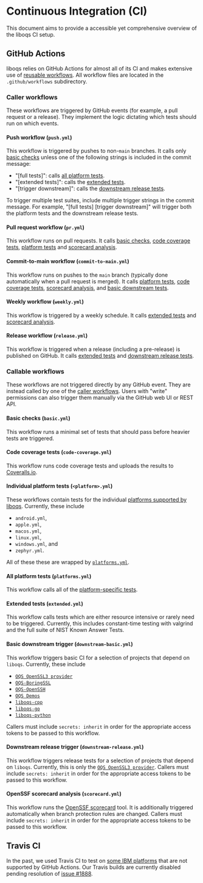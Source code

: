 # Continuous Integration (CI)

This document aims to provide a accessible yet comprehensive overview of the liboqs CI setup.

## GitHub Actions

liboqs relies on GitHub Actions for almost all of its CI and makes extensive use of [reusable workflows](https://docs.github.com/en/actions/sharing-automations/reusing-workflows).
All workflow files are located in the `.github/workflows` subdirectory.

### Caller workflows

These workflows are triggered by GitHub events (for example, a pull request or a release).
They implement the logic dictating which tests should run on which events.

#### <a name="push.yml"></a> Push workflow (`push.yml`)

This workflow is triggered by pushes to non-`main` branches.
It calls only [basic checks](#basic.yml) unless one of the following strings is included in the commit message:
- "[full tests]": calls [all platform tests](#platforms.yml).
- "[extended tests]": calls the [extended tests](#extended.yml).
- "[trigger downstream]": calls the [downstream release tests](#downstream-release.yml).

To trigger multiple test suites, include multiple trigger strings in the commit message.
For example, "[full tests] [trigger downstream]" will trigger both the platform tests and the downstream release tests.

#### <a name="pr.yml"></a> Pull request workflow (`pr.yml`)

This workflow runs on pull requests.
It calls [basic checks](#basic.yml), [code coverage tests](#code-coverage.yml), [platform tests](#platforms.yml) and [scorecard analysis](#scorecard.yml).

#### <a name="commit-to-main.yml"></a> Commit-to-main workflow (`commit-to-main.yml`)

This workflow runs on pushes to the `main` branch (typically done automatically when a pull request is merged).
It calls [platform tests](#platforms.yml), [code coverage tests](#code-coverage.yml), [scorecard analysis](#scorecard.yml), and [basic downstream tests](#downstream-basic.yml).

#### <a name="weekly.yml"></a> Weekly workflow (`weekly.yml`)

This workflow is triggered by a weekly schedule.
It calls [extended tests](#extended.yml) and [scorecard analysis](#scorecard.yml).

#### <a name="release.yml"></a> Release workflow (`release.yml`)

This workflow is triggered when a release (including a pre-release) is published on GitHub.
It calls [extended tests](#extended) and [downstream release tests](#downstream-release.yml).

### Callable workflows

These workflows are not triggered directly by any GitHub event.
They are instead called by one of the [caller workflows](#caller-workflows).
Users with "write" permissions can also trigger them manually via the GitHub web UI or REST API.

#### <a name="basic.yml"></a> Basic checks (`basic.yml`)

This workflow runs a minimal set of tests that should pass before heavier tests are triggered.

#### <a name="code-coverage.yml"></a> Code coverage tests (`code-coverage.yml`)

This workflow runs code coverage tests and uploads the results to [Coveralls.io](https://coveralls.io/github/SWilson4/liboqs).

#### <a name="<platform>.yml"></a> Individual platform tests (`<platform>.yml`)

These workflows contain tests for the individual [platforms supported by liboqs](PLATFORMS.md).
Currently, these include
- `android.yml`,
- `apple.yml`,
- `macos.yml`,
- `linux.yml`,
- `windows.yml`, and
- `zephyr.yml`.

All of these these are wrapped by [`platforms.yml`](#platforms.yml).

#### <a name="platforms.yml"></a> All platform tests (`platforms.yml`)

This workflow calls all of the [platform-specific tests](#<platform>.yml).

#### <a name="extended.yml"></a> Extended tests (`extended.yml`)

This workflow calls tests which are either resource intensive or rarely need to be triggered.
Currently, this includes constant-time testing with valgrind and the full suite of NIST Known Answer Tests.

#### <a name="downstream-basic.yml"></a> Basic downstream trigger (`downstream-basic.yml`)

This workflow triggers basic CI for a selection of projects that depend on `liboqs`.
Currently, these include
- [`OQS OpenSSL3 provider`](https://github.com/open-quantum-safe/oqs-provider)
- [`OQS-BoringSSL`](https://github.com/open-quantum-safe/boringssl)
- [`OQS-OpenSSH`](https://github.com/open-quantum-safe/openssh)
- [`OQS Demos`](https://github.com/open-quantum-safe/oqs-demos)
- [`liboqs-cpp`](https://github.com/open-quantum-safe/liboqs-cpp)
- [`liboqs-go`](https://github.com/open-quantum-safe/liboqs-go)
- [`liboqs-python`](https://github.com/open-quantum-safe/liboqs-python)

Callers must include `secrets: inherit` in order for the appropriate access tokens to be passed to this workflow.

#### <a name="downstream-release.yml"></a> Downstream release trigger (`downstream-release.yml`)

This workflow triggers release tests for a selection of projects that depend on `liboqs`.
Currently, this is only the [`OQS OpenSSL3 provider`](https://github.com/open-quantum-safe/oqs-provider).
Callers must include `secrets: inherit` in order for the appropriate access tokens to be passed to this workflow.

#### <a name="scorecard.yml"></a> OpenSSF scorecard analysis (`scorecard.yml`)

This workflow runs the [OpenSSF scorecard](https://github.com/ossf/scorecard) tool.
It is additionally triggered automatically when branch protection rules are changed.
Callers must include `secrets: inherit` in order for the appropriate access tokens to be passed to this workflow.

## Travis CI

In the past, we used Travis CI to test on [some IBM platforms](PLATFORMS.md#tier-3-1) that are not supported by GitHub Actions.
Our Travis builds are currently disabled pending resolution of [issue #1888](https://github.com/open-quantum-safe/liboqs/issues/1888).
